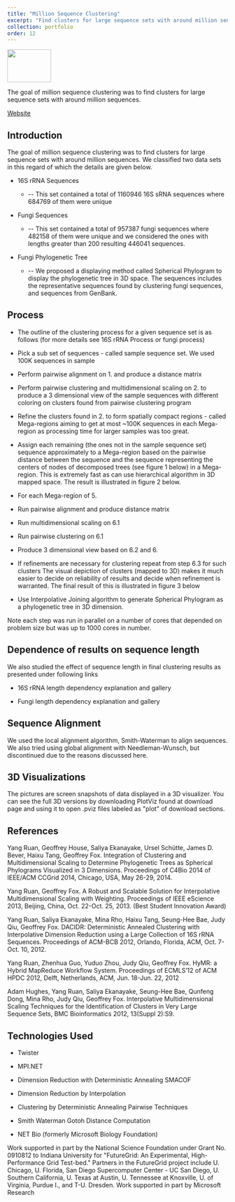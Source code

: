 ```yaml
---
title: "Million Sequence Clustering"
excerpt: "Find clusters for large sequence sets with around million sequences<br/><img src='/JudyFox/images/seq.png' width='100' height='75'>"
collection: portfolio
order: 12
---
```


<img src='/JudyFox/images/seq.png' width='100' height='75'>

The goal of million sequence clustering was to find clusters for large sequence sets with around million sequences.

[Website](http://salsahpc.indiana.edu/millionseq/)

## Introduction

The goal of million sequence clustering was to find clusters for large sequence sets with around million sequences. We classified two data sets in this regard of which the details are given below.

* 16S rRNA Sequences
    * -- This set contained a total of 1160946 16S sRNA sequences where 684769 of them were unique

* Fungi Sequences

    * -- This set contained a total of 957387 fungi sequences where 482158 of them were unique and we considered the ones with lengths greater than 200 resulting 446041 sequences.

* Fungi Phylogenetic Tree

    * -- We proposed a displaying method called Spherical Phylogram to display the phylogenetic tree in 3D space. The sequences includes the representative sequences found by clustering fungi sequences, and sequences from GenBank.


## Process

* The outline of the clustering process for a given sequence set is as follows (for more details see 16S rRNA Process or fungi process)

* Pick a sub set of sequences - called sample sequence set. We used 100K sequences in sample

* Perform pairwise alignment on 1. and produce a distance matrix

* Perform pairwise clustering and multidimensional scaling on 2. to produce a 3 dimensional view of the sample sequences with different coloring on clusters found from pairwise clustering program

* Refine the clusters found in 2. to form spatially compact regions - called Mega-regions aiming to get at most ~100K sequences in each Mega-region as processing time for larger samples was too great.

* Assign each remaining (the ones not in the sample sequence set) sequence approximately to a Mega-region based on the pairwise distance between the sequence and the sequence representing the centers of nodes of decomposed trees (see figure 1 below) in a Mega-region. This is extremely fast as can use hierarchical algorithm in 3D mapped space. The result is illustrated in figure 2 below.

* For each Mega-region of 5.

* Run pairwise alignment and produce distance matrix

* Run multidimensional scaling on 6.1

* Run pairwise clustering on 6.1

* Produce 3 dimensional view based on 6.2 and 6.

* If refinements are necessary for clustering repeat from step 6.3 for such clusters The visual depiction of clusters (mapped to 3D) makes it much easier to decide on reliability of results and decide when refinement is warranted. The final result of this is illustrated in figure 3 below

* Use Interpolative Joining algorithm to generate Spherical Phylogram as a phylogenetic tree in 3D dimension.

Note each step was run in parallel on a number of cores that depended on problem size but was up to 1000 cores in number.

## Dependence of results on sequence length

We also studied the effect of sequence length in final clustering results as presented under following links

* 16S rRNA length dependency explanation and gallery

* Fungi length dependency explanation and gallery

## Sequence Alignment

We used the local alignment algorithm, Smith-Waterman to align sequences. We also tried using global alignment with Needleman-Wunsch, but discontinued due to the reasons discussed here.

## 3D Visualizations

The pictures are screen snapshots of data displayed in a 3D visualizer. You can see the full 3D versions by downloading PlotViz found at download page and using it to open .pviz files labeled as "plot" of download sections.

## References

Yang Ruan, Geoffrey House, Saliya Ekanayake, Ursel Schütte, James D. Bever, Haixu Tang, Geoffrey Fox. Integration of Clustering and Multidimensional Scaling to Determine Phylogenetic Trees as Spherical Phylograms Visualized in 3 Dimensions. Proceedings of C4Bio 2014 of IEEE/ACM CCGrid 2014, Chicago, USA, May 26-29, 2014.


Yang Ruan, Geoffrey Fox. A Robust and Scalable Solution for Interpolative Multidimensional Scaling with Weighting. Proceedings of IEEE eScience 2013, Beijing, China, Oct. 22-Oct. 25, 2013. (Best Student Innovation Award)


Yang Ruan, Saliya Ekanayake, Mina Rho, Haixu Tang, Seung-Hee Bae, Judy Qiu, Geoffrey Fox. DACIDR: Deterministic Annealed Clustering with Interpolative Dimension Reduction using a Large Collection of 16S rRNA Sequences. Proceedings of ACM-BCB 2012, Orlando, Florida, ACM, Oct. 7-Oct. 10, 2012.


Yang Ruan, Zhenhua Guo, Yuduo Zhou, Judy Qiu, Geoffrey Fox. HyMR: a Hybrid MapReduce Workflow System. Proceedings of ECMLS’12 of ACM HPDC 2012, Delft, Netherlands, ACM, Jun. 18-Jun. 22, 2012


Adam Hughes, Yang Ruan, Saliya Ekanayake, Seung-Hee Bae, Qunfeng Dong, Mina Rho, Judy Qiu, Geoffrey Fox. Interpolative Multidimensional Scaling Techniques for the Identification of Clusters in Very Large Sequence Sets, BMC Bioinformatics 2012, 13(Suppl 2):S9.

## Technologies Used

* Twister

* MPI.NET

* Dimension Reduction with Deterministic Annealing SMACOF

* Dimension Reduction by Interpolation

* Clustering by Deterministic Annealing Pairwise Techniques

* Smith Waterman Gotoh Distance Computation

* NET Bio (formerly Microsoft Biology Foundation)


Work supported in part by the National Science Foundation under Grant No. 0910812 to Indiana University for "FutureGrid: An Experimental, High-Performance Grid Test-bed." Partners in the FutureGrid project include U. Chicago, U. Florida, San Diego Supercomputer Center - UC San Diego, U. Southern California, U. Texas at Austin, U. Tennessee at Knoxville, U. of Virginia, Purdue I., and T-U. Dresden. Work supported in part by Microsoft Research